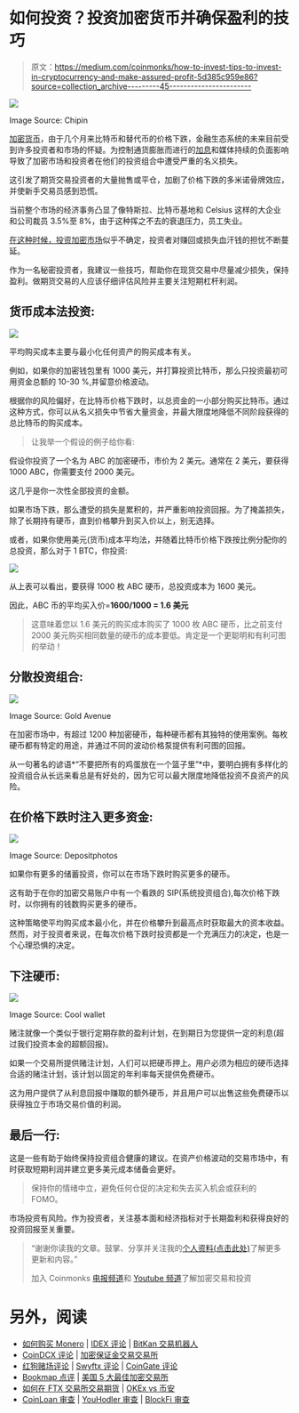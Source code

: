 # 如何投资？投资加密货币并确保盈利的技巧

> 原文：<https://medium.com/coinmonks/how-to-invest-tips-to-invest-in-cryptocurrency-and-make-assured-profit-5d385c959e86?source=collection_archive---------45----------------------->

![](img/28d003abecf505c83c5676f186328cd6.png)

Image Source: Chipin

[加密货币](/coinmonks/simple-way-to-understand-cryptocurrency-by-day-to-day-examples-9f3bb62f7c9c)，由于几个月来比特币和替代币的价格下跌，金融生态系统的未来目前受到许多投资者和市场的怀疑。为控制通货膨胀而进行的[加息](/the-capital/be-careful-cryptocurrency-stock-market-can-hit-the-recession-e8c47238d31b)和媒体持续的负面影响导致了加密市场和投资者在他们的投资组合中遭受严重的名义损失。

这引发了期货交易投资者的大量抛售或平仓，加剧了价格下跌的多米诺骨牌效应，并使新手交易员感到恐慌。

当前整个市场的经济事务凸显了像特斯拉、比特币基地和 Celsius 这样的大企业和公司裁员 3.5%至 8%，由于这种挥之不去的衰退压力，员工失业。

[在这种时候，投资加密市场](/coinmonks/why-you-should-own-at-least-1-cryptocurrency-fdb6185542bf)似乎不确定，投资者对赚回或损失血汗钱的担忧不断蔓延。

作为一名秘密投资者，我建议一些技巧，帮助你在现货交易中尽量减少损失，保持盈利。做期货交易的人应该仔细评估风险并主要关注短期杠杆利润。

## **货币成本法投资:**

![](img/2df815419259282e6175b07261762db5.png)

平均购买成本主要与最小化任何资产的购买成本有关。

例如，如果你的加密钱包里有 1000 美元，并打算投资比特币，那么只投资最初可用资金总额的 10-30 %,并留意价格波动。

根据你的风险偏好，在比特币价格下跌时，以总资金的一小部分购买比特币。通过这种方式，你可以从名义损失中节省大量资金，并最大限度地降低不同阶段获得的总比特币的购买成本。

> 让我举一个假设的例子给你看:

假设你投资了一个名为 ABC 的加密硬币，市价为 2 美元。通常在 2 美元，要获得 1000 ABC，你需要支付 2000 美元。

这几乎是你一次性全部投资的金额。

如果市场下跌，那么遭受的损失是累积的，并严重影响投资回报。为了掩盖损失，除了长期持有硬币，直到价格攀升到买入价以上，别无选择。

或者，如果你使用美元(货币)成本平均法，并随着比特币价格下跌按比例分配你的总投资，那么对于 1 BTC，你投资:

![](img/02b36cff569ff2a2fd66c82ae4ba9a37.png)

从上表可以看出，要获得 1000 枚 ABC 硬币，总投资成本为 1600 美元。

因此，ABC 币的平均买入价=**1600/1000 = 1.6 美元**

> 这意味着您以 1.6 美元的购买成本购买了 1000 枚 ABC 硬币，比之前支付 2000 美元购买相同数量的硬币的成本要低。肯定是一个更聪明和有利可图的举动！

## **分散投资组合:**

![](img/5988cf97b165e953785d057e00ea8f21.png)

Image Source: Gold Avenue

在加密市场中，有超过 1200 种加密硬币，每种硬币都有其独特的使用案例。每枚硬币都有特定的用途，并通过不同的波动价格泵提供有利可图的回报。

从一句著名的谚语*“不要把所有的鸡蛋放在一个篮子里”*中，要明白拥有多样化的投资组合从长远来看总是有好处的，因为它可以最大限度地降低投资不良资产的风险。

## **在价格下跌时注入更多资金:**

![](img/d92b40b2586135f32ad5f55256514a8e.png)

Image Source: Depositphotos

如果你有更多的储蓄投资，你可以在市场下跌时购买更多的硬币。

这有助于在你的加密交易账户中有一个看跌的 SIP(系统投资组合),每次价格下跌时，以你拥有的钱数购买更多的硬币。

这种策略使平均购买成本最小化，并在价格攀升到最高点时获取最大的资本收益。然而，对于投资者来说，在每次价格下跌时投资都是一个充满压力的决定，也是一个心理恐惧的决定。

## **下注硬币:**

![](img/d8be3c470506ef9bccdf62f16f951a78.png)

Image Source: Cool wallet

赌注就像一个类似于银行定期存款的盈利计划，在到期日为您提供一定的利息(超过我们投资本金的超额回报)。

如果一个交易所提供赌注计划，人们可以把硬币押上。用户必须为相应的硬币选择合适的赌注计划，该计划以固定的年利率每天提供免费硬币。

这为用户提供了从利息回报中赚取的额外硬币，并且用户可以出售这些免费硬币以获得独立于市场交易价值的利润。

## **最后一行:**

这是一些有助于始终保持投资组合健康的建议。在资产价格波动的交易市场中，有时获取短期利润并建立更多美元成本储备会更好。

> 保持你的情绪中立，避免任何仓促的决定和失去买入机会或获利的 FOMO。

市场投资有风险。作为投资者，关注基本面和经济指标对于长期盈利和获得良好的投资回报至关重要。

> “谢谢你读我的文章。鼓掌、分享并关注我的[个人资料(点击此处)](/@barateprajwal25)了解更多更新和内容。”
> 
> 加入 Coinmonks [电报频道](https://t.me/coincodecap)和 [Youtube 频道](https://www.youtube.com/c/coinmonks/videos)了解加密交易和投资

# 另外，阅读

*   [如何购买 Monero](https://coincodecap.com/buy-monero) | [IDEX 评论](https://coincodecap.com/idex-review) | [BitKan 交易机器人](https://coincodecap.com/bitkan-trading-bot)
*   [CoinDCX 评论](/coinmonks/coindcx-review-8444db3621a2) | [加密保证金交易交易所](https://coincodecap.com/crypto-margin-trading-exchanges)
*   [红狗赌场评论](https://coincodecap.com/red-dog-casino-review) | [Swyftx 评论](https://coincodecap.com/swyftx-review) | [CoinGate 评论](https://coincodecap.com/coingate-review)
*   [Bookmap 点评](https://coincodecap.com/bookmap-review-2021-best-trading-software) | [美国 5 大最佳加密交易所](https://coincodecap.com/crypto-exchange-usa)
*   [如何在 FTX 交易所交易期货](https://coincodecap.com/ftx-futures-trading) | [OKEx vs 币安](https://coincodecap.com/okex-vs-binance)
*   [CoinLoan 审查](https://coincodecap.com/coinloan-review) | [YouHodler 审查](/coinmonks/youhodler-4-easy-ways-to-make-money-98969b9689f2) | [BlockFi 审查](https://coincodecap.com/blockfi-review)